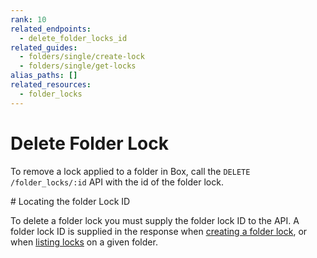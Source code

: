 ```yaml
---
rank: 10
related_endpoints:
  - delete_folder_locks_id
related_guides:
  - folders/single/create-lock
  - folders/single/get-locks
alias_paths: []
related_resources:
  - folder_locks
---
```


# Delete Folder Lock

To remove a lock applied to a folder in Box, call the
`DELETE /folder_locks/:id` API with the id of the folder lock.

<Samples id='delete_folder_locks_id' />

<Message type='notice'>
  # Locating the folder Lock ID

  To delete a folder lock you must supply the folder lock ID to the API. A
  folder lock ID is supplied in the response when
  [creating a folder lock](g://folders/single/create-lock/), or
  when [listing locks](g://folders/single/get-locks/) on a given folder.
</Message>